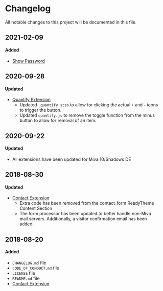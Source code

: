 # Changelog
All notable changes to this project will be documented in this file.

## 2021-02-09
#### Added
- [Show Password](show-password)

## 2020-09-28
#### Updated
- [Quantify Extension](quantify)
  - Updated `_quantify.scss` to allow for clicking the actual `+` and `-` icons to trigger the button.
  - Updated `quantify.js` to remove the toggle function from the minus button to allow for removal of an item.

## 2020-09-22
#### Updated
- All extensions have been updated for Miva 10/Shadows DE

## 2018-08-30
#### Updated
- [Contact Extension](contact)
  -  Extra code has been removed from the contact_form ReadyTheme Content Section
  -  The form processor has been updated to better handle non-Miva mail servers. Additionally, a visitor confirmation email has been added. 


## 2018-08-20
#### Added
- `CHANGELOG.md` file
- `CODE_OF_CONDUCT.md` file
- `LICENSE` file
- `README.md` file
- [Contact Extension](contact)
